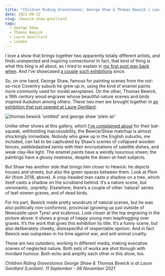 ```yaml
---
title: "Children Riding Gravestones: George Shaw & Thomas Bewick | Laure Genillard"
date: 2021-09-12
slug: /bewick-shaw-genillard
tags:
  - George Shaw
  - Thomas Bewick
  - Laure Genillard
  - London
---
```


I love a show that brings together two apparently totally different artists, and finds unexpected and inspiring connections! In fact, that kind of thing is what this blog is all about, as I tried to explain in [my first post way back when](/introducing-artangled). And I’ve showcased [a couple](/cezanne-jaray-schubert) [such exhibitions](/kantarovsky-blatrix-modern) since.

So, on one hand, George Shaw, famous for painting scenes from the not-so-nice Coventry suburb he grew up in, using the kind of enamel paints more commonly used for model aeroplanes. On the other, Thomas Bewick, a 19th century wood engraver whose beautiful nature scenes and birds inspired Audubon among others. These two men are brought together in [an exhibition that just opened at Laure Genillard](http://lglondon.org/files/PR%20Shaw%20&%20Bewick.pdf).

![thomas bewick 'untitled' and george shaw 'plein air'](/bewick-shaw-genillard-1.jpeg)

Unlike other shows at this gallery, which [I’ve complained about](/verjux-genillard) for their bat-squeak, withholding inaccessibility, the Bewick/Shaw matchup is almost shockingly immediate. Nobody who grew up in the English suburbs, me included, can fail to be captivated by Shaw’s scenes of collapsed wooden fences, pebbledashed semis with their encrustations of satellite dishes, and weak clay-like light. The enamel paints have a weirdly luxurious sheen; the paintings have a glossy neatness, despite the down-at-heel subjects.

But Shaw has another side that brings him closer to Hewick: he depicts houses and streets, but also the green spaces between them. Look at *Plein Air* (from 2018, above). A crop-headed man casts a shadow on a tree, which itself casts a shadow on the scrubland behind. It’s a nature scene, but unromantic, unpretty. Elsewhere, there’s a couple of other ‘natural’ series: of leaf-strewn graves, and of dead birds.

For his part, Bewick made pretty woodcuts of natural scenes, but he was also politically non-conformist, provincial (growing up just outside of Newcastle upon Tyne) and scabrous. Look closer at the top engraving in the picture above: it shows a group of happy young men leapfrogging over graves. It’s the work that gives this exhibition its title. It’s a funny scene, but also deliberately cheeky, disrespectful of respectable opinion. And in fact Bewick was outspoken in his time against war, and anti animal cruelty.

These are two outsiders, working in different media, making evocative scenes of neglected nature. Both sets of works are shot through with mordant humour. Both echo and amplify each other in this show, too.

*Children Riding Gravestones George Shaw & Thomas Bewick is at Laure Genillard (London). 11 September - 06 November 2021*
